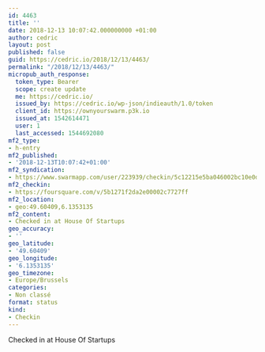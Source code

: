 ```yaml
---
id: 4463
title: ''
date: 2018-12-13 10:07:42.000000000 +01:00
author: cedric
layout: post
published: false
guid: https://cedric.io/2018/12/13/4463/
permalink: "/2018/12/13/4463/"
micropub_auth_response:
  token_type: Bearer
  scope: create update
  me: https://cedric.io/
  issued_by: https://cedric.io/wp-json/indieauth/1.0/token
  client_id: https://ownyourswarm.p3k.io
  issued_at: 1542614471
  user: 1
  last_accessed: 1544692080
mf2_type:
- h-entry
mf2_published:
- '2018-12-13T10:07:42+01:00'
mf2_syndication:
- https://www.swarmapp.com/user/223939/checkin/5c12215e5ba046002bc10e0d
mf2_checkin:
- https://foursquare.com/v/5b1271f2da2e00002c7727ff
mf2_location:
- geo:49.60409,6.1353135
mf2_content:
- Checked in at House Of Startups
geo_accuracy:
- ''
geo_latitude:
- '49.60409'
geo_longitude:
- '6.1353135'
geo_timezone:
- Europe/Brussels
categories:
- Non classé
format: status
kind:
- Checkin
---
```

Checked in at House Of Startups